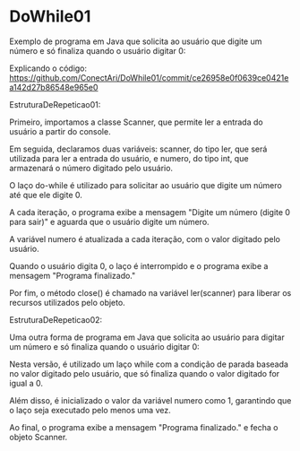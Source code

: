 # DoWhile01

Exemplo de programa em Java que solicita ao usuário que digite um número e só finaliza quando o usuário digitar 0:

Explicando o código: https://github.com/ConectAri/DoWhile01/commit/ce26958e0f0639ce0421ea142d27b86548e965e0


EstruturaDeRepeticao01:  

Primeiro, importamos a classe Scanner, que permite ler a entrada do usuário a partir do console.

Em seguida, declaramos duas variáveis: scanner, do tipo ler, que será utilizada para ler a entrada do usuário, e numero, do tipo int,
que armazenará o número digitado pelo usuário.

O laço do-while é utilizado para solicitar ao usuário que digite um número até que ele digite 0.

A cada iteração, o programa exibe a mensagem "Digite um número (digite 0 para sair)" e aguarda que o usuário digite um número.

A variável numero é atualizada a cada iteração, com o valor digitado pelo usuário.

Quando o usuário digita 0, o laço é interrompido e o programa exibe a mensagem "Programa finalizado."

Por fim, o método close() é chamado na variável ler(scanner) para liberar os recursos utilizados pelo objeto.





EstruturaDeRepeticao02:  

Uma outra forma de programa em Java que solicita ao usuário para digitar um número e só finaliza quando o usuário digitar 0:

Nesta versão, é utilizado um laço while com a condição de parada baseada no valor digitado pelo usuário, que só finaliza quando o valor digitado for igual a 0. 

Além disso, é inicializado o valor da variável numero como 1, garantindo que o laço seja executado pelo menos uma vez.

Ao final, o programa exibe a mensagem "Programa finalizado." e fecha o objeto Scanner.
